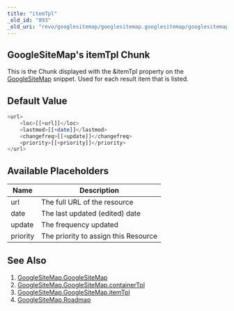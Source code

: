 ```yaml
---
title: "itemTpl"
_old_id: "893"
_old_uri: "revo/googlesitemap/googlesitemap.googlesitemap/googlesitemap.googlesitemap.itemtpl"
---
```


## GoogleSiteMap's itemTpl Chunk

This is the Chunk displayed with the &itemTpl property on the [GoogleSiteMap](/extras/googlesitemap/googlesitemap.googlesitemap "GoogleSiteMap.GoogleSiteMap") snippet. Used for each result item that is listed.

## Default Value

``` php 
<url>
    <loc>[[+url]]</loc>
    <lastmod>[[+date]]</lastmod>
    <changefreq>[[+update]]</changefreq>
    <priority>[[+priority]]</priority>
</url>
```

## Available Placeholders

| Name     | Description                          |
| -------- | ------------------------------------ |
| url      | The full URL of the resource         |
| date     | The last updated (edited) date       |
| update   | The frequency updated                |
| priority | The priority to assign this Resource |

## See Also

1. [GoogleSiteMap.GoogleSiteMap](/extras/googlesitemap/googlesitemap.googlesitemap)
  1. [GoogleSiteMap.GoogleSiteMap.containerTpl](/extras/googlesitemap/googlesitemap.googlesitemap/googlesitemap.googlesitemap.containertpl)
  2. [GoogleSiteMap.GoogleSiteMap.itemTpl](/extras/googlesitemap/googlesitemap.googlesitemap/googlesitemap.googlesitemap.itemtpl)
2. [GoogleSiteMap.Roadmap](/extras/googlesitemap/googlesitemap.roadmap)